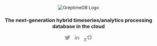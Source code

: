 <p align="center">
  <picture>
    <source media="(prefers-color-scheme: light)" srcset="/img/logo/text-padding-tined.svg">
    <source media="(prefers-color-scheme: dark)" srcset="/img/logo/text-padding-tined-dark.svg">
    <img alt="GreptimeDB Logo" src="/img/logo/logo-text-padding.svg" width="400px">
  </picture>
</p>

<h3 align="center">
    The next-generation hybrid timeseries/analytics processing database in the cloud
</h3>

<p align="center">
    <a href="https://twitter.com/greptime"><img height="20px" src="/img/social/twitter.svg" alt="Twitter"></a>
    &nbsp;
    <a href="https://www.linkedin.com/company/greptime/"><img height=20px src="/img/social/linkedin.svg" alt="Linkedin"></a>
    &nbsp;
    <a href="https://www.greptime.com/slack">><img height="20px" src="/img/social/slack.svg" alt="Slack"></a>
</p>

